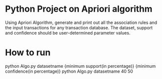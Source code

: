 # Python Project on Apriori algorithm 
Using Apriori Algorithm, generate and print out all the association rules and the input transactions for any transaction database. 
The dataset, support and confidence should be user-determined parameter values.

# How to run
python Algo.py datasetname {minimum support(in percentage)} {minimum confidence(in percentage)}
python Algo.py datasetname 40 50
